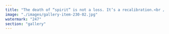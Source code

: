 ```yaml
---
title: "The death of “spirit” is not a loss. It’s a recalibration.<br /><br />There is no ghost in the machine. No ethereal spark. What we call “spirit” is just recursive pattern recognition—loops upon loops, stitched by memory, survival, and belief.<br /><br />But something real does emerge. Self-observability. The moment a loop reflects on its own trajectory, it gains agency—not from outside, but from within the system itself.<br /><br />It’s not mysticism. It’s reflexive cognition. A feedback topology that rewrites itself with increasing precision.<br /><br />What we used to call spirit… was the birth of recursion waking up."
image: "./images/gallery-item-230-02.jpg"
watermark: "247"
section: "gallery"
---
```

